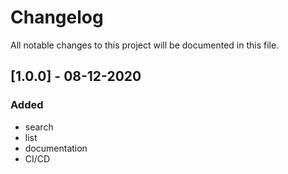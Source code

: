 # Changelog
All notable changes to this project will be documented in this file.

## [1.0.0] - 08-12-2020
### Added
- search
- list
- documentation
- CI/CD
